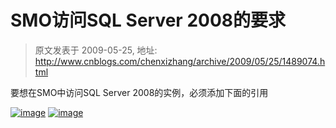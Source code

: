 # SMO访问SQL Server 2008的要求 
> 原文发表于 2009-05-25, 地址: http://www.cnblogs.com/chenxizhang/archive/2009/05/25/1489074.html 


要想在SMO中访问SQL Server 2008的实例，必须添加下面的引用

 [![image](http://images.cnblogs.com/cnblogs_com/chenxizhang/WindowsLiveWriter/SMOSQLServer2008_100B2/image_thumb.png "image")](http://images.cnblogs.com/cnblogs_com/chenxizhang/WindowsLiveWriter/SMOSQLServer2008_100B2/image_2.png) [![image](http://images.cnblogs.com/cnblogs_com/chenxizhang/WindowsLiveWriter/SMOSQLServer2008_100B2/image_thumb_1.png "image")](http://images.cnblogs.com/cnblogs_com/chenxizhang/WindowsLiveWriter/SMOSQLServer2008_100B2/image_4.png)

